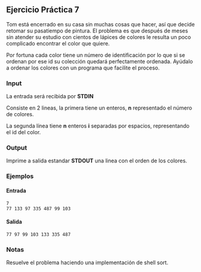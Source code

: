 ## Ejercicio Práctica 7

Tom está encerrado en su casa sin muchas cosas que hacer, así que decide retomar su pasatiempo de pintura. El problema es que después de meses sin atender su estudio con cientos de lápices de colores le resulta un poco complicado encontrar el color que quiere.

Por fortuna cada color tiene un número de identificación por lo que si se ordenan por ese id su colección quedará perfectamente ordenada.
Ayúdalo a ordenar los colores con un programa que facilite el proceso.

### Input

La entrada será recibida por **STDIN**

Consiste en 2 lineas, la primera tiene un enteros, **n** representado el número de colores.

La segunda línea tiene **n** enteros **i** separadas por espacios, representando el id del color.

### Output

Imprime a salida estandar **STDOUT** una linea con el orden de los colores.

### Ejemplos

#### Entrada
```
7
77 133 97 335 487 99 103
```
#### Salida

```
77 97 99 103 133 335 487
```

### Notas

Resuelve el problema haciendo una implementación de shell sort.